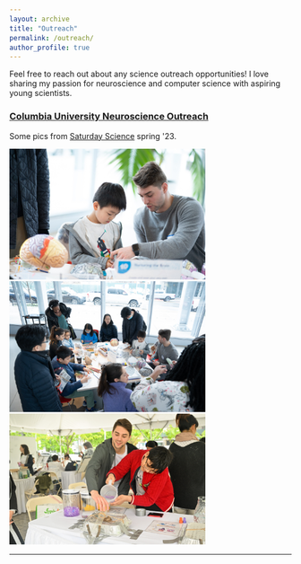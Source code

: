 ```yaml
---
layout: archive
title: "Outreach"
permalink: /outreach/
author_profile: true
---
```

Feel free to reach out about any science outreach opportunities! I love sharing my passion for neuroscience and computer science with aspiring young scientists. 

### [Columbia University Neuroscience Outreach](https://cuno.zuckermaninstitute.columbia.edu/)
Some pics from [Saturday Science](https://zuckermaninstitute.columbia.edu/saturday-science) spring '23. 

<img src='/images/sat_science_march1.jpg' width ='350'>
<img src='/images/sat_science_march2.jpg' width ='350'>
<img src='/images/sats_science_april1.JPG' width='350'>

---
